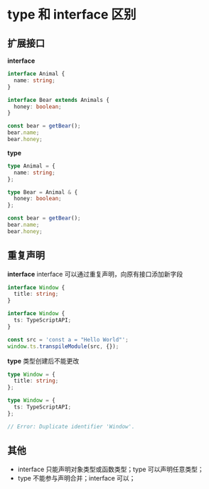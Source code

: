 # type 和 interface 区别

## 扩展接口

**interface**

```ts
interface Animal {
  name: string;
}

interface Bear extends Animals {
  honey: boolean;
}

const bear = getBear();
bear.name;
bear.honey;
```

**type**

```ts
type Animal = {
  name: string;
};

type Bear = Animal & {
  honey: boolean;
};

const bear = getBear();
bear.name;
bear.honey;
```

## 重复声明

**interface**
interface 可以通过重复声明，向原有接口添加新字段

```ts
interface Window {
  title: string;
}

interface Window {
  ts: TypeScriptAPI;
}

const src = 'const a = "Hello World"';
window.ts.transpileModule(src, {});
```

**type**
类型创建后不能更改

```ts
type Window = {
  title: string;
};

type Window = {
  ts: TypeScriptAPI;
};

// Error: Duplicate identifier 'Window'.
```

## 其他
- interface 只能声明对象类型或函数类型；type 可以声明任意类型；
- type 不能参与声明合并；interface 可以；